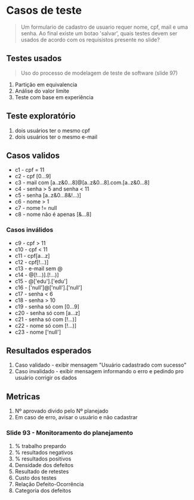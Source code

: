 # Casos de teste
> Um formulario de cadastro de usuario requer nome, cpf, mail e uma senha. Ao final existe um botao 'salvar', quais testes devem ser usados de acordo com os requisistos presente no slide?

## Testes usados
> Uso do processo de modelagem de teste de software (slide 97)
1. Partição em equivalencia
2. Análise do valor limite
3. Teste com base em experiência

## Teste exploratório
1. dois usuários ter o mesmo cpf
2. dois usuários ter o mesmo e-mail

## Casos validos
* c1 - cpf = 11
* c2 - cpf [0...9]
* c3 - mail com [a..z&0...8]@[a..z&0...8].com.[a..z&0...8]
* c4 - senha > 5 and senha < 11
* c5 - senha [a..z&0...8&!...)]
* c6 - nome > 1
* c7 - nome != null
* c8 - nome não é apenas [&...8]

### Casos inválidos
* c9 - cpf > 11
* c10 - cpf < 11
* c11 - cpf[a...z]
* c12 - cpf[!...)]
* c13 - e-mail sem @
* c14 - @[!...)].[!...)]
* c15 - @['edu'].['edu']
* c16 - ['null']@['null'].['null']
* c17 - senha < 6
* c18 - senha > 10
* c19 - senha só com [0...9]
* c20 - senha só com [a...z]
* c21 - senha só com [!...)]
* c22 - nome só com [!...)]
* c23 - nome ['null']

## Resultados esperados
1. Caso validado - exibir mensagem "Usuário cadastrado com sucesso"
2. Caso invalidado - exibir mensagem informando o erro e pedindo pro usuário corrigir os dados

## Metricas
1. Nº aprovado divido pelo Nº planejado
2. Em caso de erro, avisar o usuário e não cadastrar

### Slide 93 - Monitoramento do planejamento
1. % trabalho prepardo
2. % resultados negativos
3. % resultados positivos
4. Densidade dos defeitos
5. Resultado de retestes
6. Custo dos testes
7. Relação Defeito-Ocorrência
8. Categoria dos defeitos